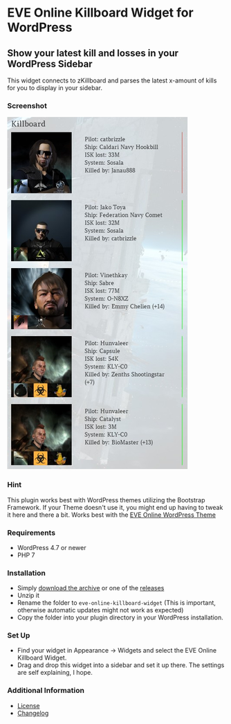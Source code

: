 # EVE Online Killboard Widget for WordPress

## Show your latest kill and losses in your WordPress Sidebar

This widget connects to zKillboard and parses the latest x-amount of kills for you to display in your sidebar.

### Screenshot
![](images/widget.jpg)

### Hint
This plugin works best with WordPress themes utilizing the Bootstrap Framework. If your Theme doesn't use it, you might end up having to tweak it here and there a bit.
Works best with the [EVE Online WordPress Theme](https://github.com/ppfeufer/eve-online-wordpress-theme)

### Requirements
- WordPress 4.7 or newer
- PHP 7

### Installation
- Simply [download the archive](https://github.com/ppfeufer/eve-online-killboard-widget/archive/master.zip) or one of the [releases](https://github.com/ppfeufer/eve-online-killboard-widget/releases)
- Unzip it
- Rename the folder to `eve-online-killboard-widget` (This is important, otherwise automatic updates might not work as expected)
- Copy the folder into your plugin directory in your WordPress installation.

### Set Up
- Find your widget in Appearance -> Widgets and select the EVE Online Killboard Widget.
- Drag and drop this widget into a sidebar and set it up there. The settings are self explaining, I hope.

### Additional Information
- [License](LICENSE)
- [Changelog](CHANGELOG.md)
